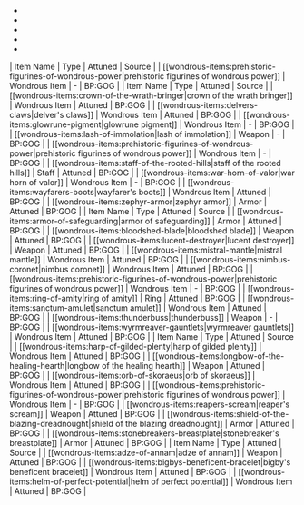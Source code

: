 * 
* 
* 
* 
* 
| Item Name | Type | Attuned | Source |
| [[wondrous-items:prehistoric-figurines-of-wondrous-power|prehistoric figurines of wondrous power]] | Wondrous Item | - | BP:GOG |
| Item Name | Type | Attuned | Source |
| [[wondrous-items:crown-of-the-wrath-bringer|crown of the wrath bringer]] | Wondrous Item | Attuned | BP:GOG |
| [[wondrous-items:delvers-claws|delver's claws]] | Wondrous Item | Attuned | BP:GOG |
| [[wondrous-items:glowrune-pigment|glowrune pigment]] | Wondrous Item | - | BP:GOG |
| [[wondrous-items:lash-of-immolation|lash of immolation]] | Weapon | - | BP:GOG |
| [[wondrous-items:prehistoric-figurines-of-wondrous-power|prehistoric figurines of wondrous power]] | Wondrous Item | - | BP:GOG |
| [[wondrous-items:staff-of-the-rooted-hills|staff of the rooted hills]] | Staff | Attuned | BP:GOG |
| [[wondrous-items:war-horn-of-valor|war horn of valor]] | Wondrous Item | - | BP:GOG |
| [[wondrous-items:wayfarers-boots|wayfarer's boots]] | Wondrous Item | Attuned | BP:GOG |
| [[wondrous-items:zephyr-armor|zephyr armor]] | Armor | Attuned | BP:GOG |
| Item Name | Type | Attuned | Source |
| [[wondrous-items:armor-of-safeguarding|armor of safeguarding]] | Armor | Attuned | BP:GOG |
| [[wondrous-items:bloodshed-blade|bloodshed blade]] | Weapon | Attuned | BP:GOG |
| [[wondrous-items:lucent-destroyer|lucent destroyer]] | Weapon | Attuned | BP:GOG |
| [[wondrous-items:mistral-mantle|mistral mantle]] | Wondrous Item | Attuned | BP:GOG |
| [[wondrous-items:nimbus-coronet|nimbus coronet]] | Wondrous Item | Attuned | BP:GOG |
| [[wondrous-items:prehistoric-figurines-of-wondrous-power|prehistoric figurines of wondrous power]] | Wondrous Item | - | BP:GOG |
| [[wondrous-items:ring-of-amity|ring of amity]] | Ring | Attuned | BP:GOG |
| [[wondrous-items:sanctum-amulet|sanctum amulet]] | Wondrous Item | Attuned | BP:GOG |
| [[wondrous-items:thunderbuss|thunderbuss]] | Weapon | - | BP:GOG |
| [[wondrous-items:wyrmreaver-gauntlets|wyrmreaver gauntlets]] | Wondrous Item | Attuned | BP:GOG |
| Item Name | Type | Attuned | Source |
| [[wondrous-items:harp-of-gilded-plenty|harp of gilded plenty]] | Wondrous Item | Attuned | BP:GOG |
| [[wondrous-items:longbow-of-the-healing-hearth|longbow of the healing hearth]] | Weapon | Attuned | BP:GOG |
| [[wondrous-items:orb-of-skoraeus|orb of skoraeus]] | Wondrous Item | Attuned | BP:GOG |
| [[wondrous-items:prehistoric-figurines-of-wondrous-power|prehistoric figurines of wondrous power]] | Wondrous Item | - | BP:GOG |
| [[wondrous-items:reapers-scream|reaper's scream]] | Weapon | Attuned | BP:GOG |
| [[wondrous-items:shield-of-the-blazing-dreadnought|shield of the blazing dreadnought]] | Armor | Attuned | BP:GOG |
| [[wondrous-items:stonebreakers-breastplate|stonebreaker's breastplate]] | Armor | Attuned | BP:GOG |
| Item Name | Type | Attuned | Source |
| [[wondrous-items:adze-of-annam|adze of annam]] | Weapon | Attuned | BP:GOG |
| [[wondrous-items:bigbys-beneficent-bracelet|bigby's beneficent bracelet]] | Wondrous Item | Attuned | BP:GOG |
| [[wondrous-items:helm-of-perfect-potential|helm of perfect potential]] | Wondrous Item | Attuned | BP:GOG |